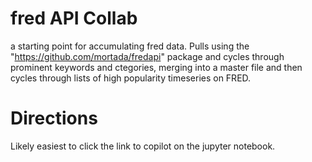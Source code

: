 # fred API Collab
a starting point for accumulating fred data. Pulls using the "https://github.com/mortada/fredapi" package and cycles through prominent keywords and ctegories, merging into a master file and then cycles through lists of high popularity timeseries on FRED.

# Directions
Likely easiest to click the link to copilot on the jupyter notebook.
